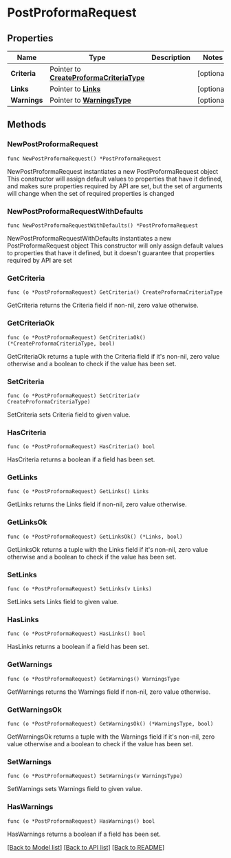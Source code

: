 # PostProformaRequest

## Properties

Name | Type | Description | Notes
------------ | ------------- | ------------- | -------------
**Criteria** | Pointer to [**CreateProformaCriteriaType**](CreateProformaCriteriaType.md) |  | [optional] 
**Links** | Pointer to [**Links**](Links.md) |  | [optional] 
**Warnings** | Pointer to [**WarningsType**](WarningsType.md) |  | [optional] 

## Methods

### NewPostProformaRequest

`func NewPostProformaRequest() *PostProformaRequest`

NewPostProformaRequest instantiates a new PostProformaRequest object
This constructor will assign default values to properties that have it defined,
and makes sure properties required by API are set, but the set of arguments
will change when the set of required properties is changed

### NewPostProformaRequestWithDefaults

`func NewPostProformaRequestWithDefaults() *PostProformaRequest`

NewPostProformaRequestWithDefaults instantiates a new PostProformaRequest object
This constructor will only assign default values to properties that have it defined,
but it doesn't guarantee that properties required by API are set

### GetCriteria

`func (o *PostProformaRequest) GetCriteria() CreateProformaCriteriaType`

GetCriteria returns the Criteria field if non-nil, zero value otherwise.

### GetCriteriaOk

`func (o *PostProformaRequest) GetCriteriaOk() (*CreateProformaCriteriaType, bool)`

GetCriteriaOk returns a tuple with the Criteria field if it's non-nil, zero value otherwise
and a boolean to check if the value has been set.

### SetCriteria

`func (o *PostProformaRequest) SetCriteria(v CreateProformaCriteriaType)`

SetCriteria sets Criteria field to given value.

### HasCriteria

`func (o *PostProformaRequest) HasCriteria() bool`

HasCriteria returns a boolean if a field has been set.

### GetLinks

`func (o *PostProformaRequest) GetLinks() Links`

GetLinks returns the Links field if non-nil, zero value otherwise.

### GetLinksOk

`func (o *PostProformaRequest) GetLinksOk() (*Links, bool)`

GetLinksOk returns a tuple with the Links field if it's non-nil, zero value otherwise
and a boolean to check if the value has been set.

### SetLinks

`func (o *PostProformaRequest) SetLinks(v Links)`

SetLinks sets Links field to given value.

### HasLinks

`func (o *PostProformaRequest) HasLinks() bool`

HasLinks returns a boolean if a field has been set.

### GetWarnings

`func (o *PostProformaRequest) GetWarnings() WarningsType`

GetWarnings returns the Warnings field if non-nil, zero value otherwise.

### GetWarningsOk

`func (o *PostProformaRequest) GetWarningsOk() (*WarningsType, bool)`

GetWarningsOk returns a tuple with the Warnings field if it's non-nil, zero value otherwise
and a boolean to check if the value has been set.

### SetWarnings

`func (o *PostProformaRequest) SetWarnings(v WarningsType)`

SetWarnings sets Warnings field to given value.

### HasWarnings

`func (o *PostProformaRequest) HasWarnings() bool`

HasWarnings returns a boolean if a field has been set.


[[Back to Model list]](../README.md#documentation-for-models) [[Back to API list]](../README.md#documentation-for-api-endpoints) [[Back to README]](../README.md)


